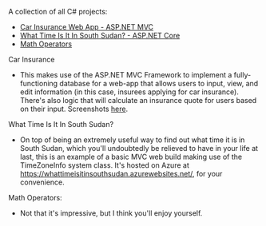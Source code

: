 <p>A collection of all C# projects:</p>
<ul>
	<li>
		<a href="https://github.com/turtelneck/C-Sharp/tree/main/CarInsurance">
			Car Insurance Web App - ASP.NET MVC
		</a>
	</li>
	<li>
		<a href="https://github.com/turtelneck/C-Sharp/tree/main/SouthSudan">
			What Time Is It In South Sudan? - ASP.NET Core
		</a>
	</li>
	<li>
		<a href="https://github.com/turtelneck/javascript-projects/tree/main/Project3_math_operators">
			Math Operators
		</a>
	</li>
</ul>

Car Insurance
<ul>
	<li>This makes use of the ASP.NET MVC Framework to implement a fully-functioning database for a web-app that allows users to input, view, and edit information (in this case, insurees applying for car insurance). There's also logic that will calculate an insurance quote for users based on their input. Screenshots <a href="https://github.com/turtelneck/C-Sharp/tree/main/CarInsurance">here</a>.</li>
</ul>

What Time Is It In South Sudan?
<ul>
	<li>On top of being an extremely useful way to find out what time it is in South Sudan, which you'll undoubtedly be relieved to have in your life at last, this is an example of a basic MVC web build making use of the TimeZoneInfo system class. It's hosted on Azure at <a href="https://whattimeisitinsouthsudan.azurewebsites.net/">https://whattimeisitinsouthsudan.azurewebsites.net/</a>, for your convenience.</li>
</ul>
Math Operators:
<ul>
	<li>Not that it's impressive, but I think you'll enjoy yourself.</li>
</ul>
